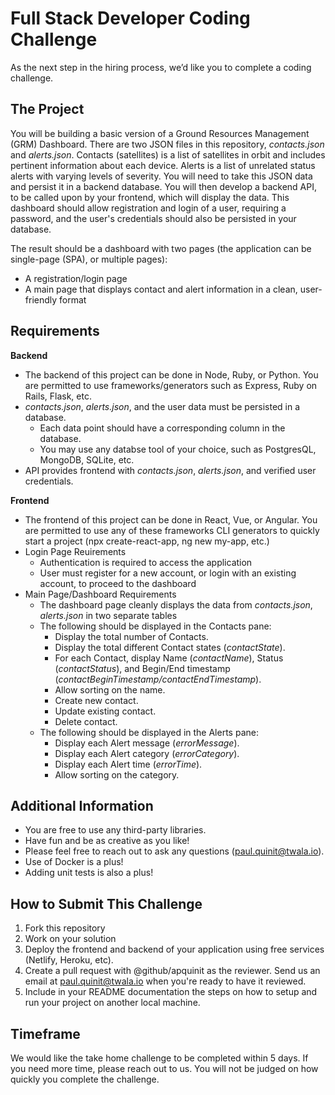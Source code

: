 # Full Stack Developer Coding Challenge
As the next step in the hiring process, we’d like you to complete a coding challenge.

## The Project

You will be building a basic version of a Ground Resources Management (GRM) Dashboard. There are two JSON files in this repository, *contacts.json* and *alerts.json*. Contacts (satellites) is a list of satellites in orbit and includes pertinent information about each device. Alerts is a list of unrelated status alerts with varying levels of severity. You will need to take this JSON data and persist it in a backend database. You will then develop a backend API, to be called upon by your frontend, which will display the data. This dashboard should allow registration and login of a user, requiring a password, and the user's credentials should also be persisted in your database.

The result should be a dashboard with two pages (the application can be single-page (SPA), or multiple pages):

* A registration/login page
* A main page that displays contact and alert information in a clean, user-friendly format

## Requirements

**Backend**
* The backend of this project can be done in Node, Ruby, or Python. You are permitted to use frameworks/generators such as Express, Ruby on Rails, Flask, etc.
* *contacts.json*, *alerts.json*, and the user data must be persisted in a database. 
  * Each data point should have a corresponding column in the database.
  * You may use any databse tool of your choice, such as PostgresQL, MongoDB, SQLite, etc.
* API provides frontend with *contacts.json*, *alerts.json*, and verified user credentials.

**Frontend**
* The frontend of this project can be done in React, Vue, or Angular. You are permitted to use any of these frameworks CLI generators to quickly start a project (npx create-react-app, ng new my-app, etc.)
* Login Page Reuirements
  * Authentication is required to access the application
  * User must register for a new account, or login with an existing account, to proceed to the dashboard
* Main Page/Dashboard Requirements
  * The dashboard page cleanly displays the data from *contacts.json*, *alerts.json* in two separate tables
  * The following should be displayed in the Contacts pane:
    * Display the total number of Contacts.
    * Display the total different Contact states (*contactState*).
    * For each Contact, display Name (*contactName*), Status (*contactStatus*), and Begin/End timestamp (*contactBeginTimestamp/contactEndTimestamp*).
    * Allow sorting on the name.
    * Create new contact.
    * Update existing contact.
    * Delete contact.
  * The following should be displayed in the Alerts pane:
    * Display each Alert message (*errorMessage*).
    * Display each Alert category (*errorCategory*).
    * Display each Alert time (*errorTime*).
    * Allow sorting on the category.

## Additional Information
* You are free to use any third-party libraries.
* Have fun and be as creative as you like!
* Please feel free to reach out to ask any questions (paul.quinit@twala.io).
* Use of Docker is a plus!
* Adding unit tests is also a plus!

## How to Submit This Challenge
1. Fork this repository
2. Work on your solution
3. Deploy the frontend and backend of your application using free services (Netlify, Heroku, etc).
4. Create a pull request with @github/apquinit as the reviewer. Send us an email at paul.quinit@twala.io when you're ready to have it reviewed.
5. Include in your README documentation the steps on how to setup and run your project on another local machine.

## Timeframe

We would like the take home challenge to be completed within 5 days. If you need more time, please reach out to us. You will not be judged on how quickly you complete the challenge.
